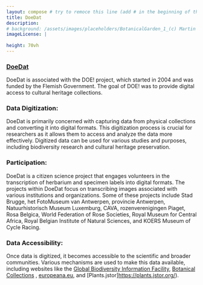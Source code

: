 ```yaml
---
layout: compose # try to remoce this line (add # in the beginning of the line to make it a comment) - then the layout will change, but the content remain the same
title: DoeDat
description: 
# background: /assets/images/placeholders/BotanicalGarden_1_(c) Martin Corlazzoli.jpg
imageLicense: |
  
height: 70vh
---
```

### [DoeDat](https://www.doedat.be/?lang=en_US)

DoeDat is associated with the DOE! project, which started in 2004 and was funded by the Flemish Government. The goal of DOE! was to provide digital access to cultural heritage collections.

### Data Digitization: 
DoeDat is primarily concerned with capturing data from physical collections and converting it into digital formats. This digitization process is crucial for researchers as it allows them to access and analyze the data more effectively. Digitized data can be used for various studies and purposes, including biodiversity research and cultural heritage preservation. 

### Participation:
DoeDat is a citizen science project that engages volunteers in the transcription of herbarium and specimen labels into digital formats. The projects within DoeDat focus on transcribing images associated with various institutions and organizations. Some of these projects include Stad Brugge, het FotoMuseum van Antwerpen, provincie Antwerpen, Natuurhistorisch Museum Luxemburg, CAVA, rozenverenigingen Piaget, Rosa Belgica, World Federation of Rose Societies, Royal Museum for Central Africa, Royal Belgian Institute of Natural Sciences, and KOERS Museum of Cycle Racing.


### Data Accessibility: 
Once data is digitized, it becomes accessible to the scientific and broader communities. Various mechanisms are used to make this data available, including websites like the [Global Biodiversity Information Facility](https://www.gbif.org/), [Botanical Collections](https://www.botanicalcollections.be/#/en/home) , [europeana.eu](https://www.europeana.eu/en), and [Plants.jstor]https://plants.jstor.org/).

